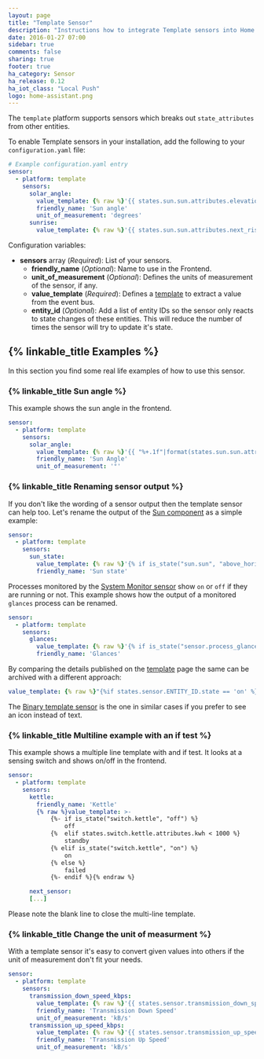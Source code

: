 ```yaml
---
layout: page
title: "Template Sensor"
description: "Instructions how to integrate Template sensors into Home Assistant."
date: 2016-01-27 07:00
sidebar: true
comments: false
sharing: true
footer: true
ha_category: Sensor
ha_release: 0.12
ha_iot_class: "Local Push"
logo: home-assistant.png
---
```


The `template` platform supports sensors which breaks out `state_attributes` from other entities.

To enable Template sensors in your installation, add the following to your `configuration.yaml` file:

```yaml
# Example configuration.yaml entry
sensor:
  - platform: template
    sensors:
      solar_angle:
        value_template: {% raw %}'{{ states.sun.sun.attributes.elevation }}'{% endraw %}
        friendly_name: 'Sun angle'
        unit_of_measurement: 'degrees'
      sunrise:
        value_template: {% raw %}'{{ states.sun.sun.attributes.next_rising }}'{% endraw %}
```

Configuration variables:

- **sensors** array (*Required*): List of your sensors.
  - **friendly_name** (*Optional*): Name to use in the Frontend.
  - **unit_of_measurement** (*Optional*): Defines the units of measurement of the sensor, if any.
  - **value_template** (*Required*): Defines a [template](/topics/templating/) to extract a value from the event bus.
  - **entity_id** (*Optional*): Add a list of entity IDs so the sensor only reacts to state changes of these entities. This will reduce the number of times the sensor will try to update it's state.


## {% linkable_title Examples %}

In this section you find some real life examples of how to use this sensor.

### {% linkable_title Sun angle %}

This example shows the sun angle in the frontend.

```yaml
sensor:
  - platform: template
    sensors:
      solar_angle:
        value_template: {% raw %}'{{ "%+.1f"|format(states.sun.sun.attributes.elevation) }}'{% endraw %}
        friendly_name: 'Sun Angle'
        unit_of_measurement: '°'
```

### {% linkable_title Renaming sensor output %}

If you don't like the wording of a sensor output then the template sensor can help too. Let's rename the output of the [Sun component](/components/sun/) as a simple example:

```yaml
sensor:
  - platform: template
    sensors:
      sun_state:
        value_template: {% raw %}'{% if is_state("sun.sun", "above_horizon") %}up{% else %}down{% endif %}'{% endraw %}
        friendly_name: 'Sun state'
```

Processes monitored by the [System Monitor sensor](/components/sensor.systemmonitor/) show `on` or `off` if they are running or not. This example shows how the output of a monitored `glances` process can be renamed.

```yaml
sensor:
  - platform: template
    sensors:
      glances:
        value_template: {% raw %}'{% if is_state("sensor.process_glances", "off") %}not running{% else %}running{% endif %}'{% endraw %}
        friendly_name: 'Glances'
```

By comparing the details published on the [template](/topics/templating/) page the same can be archived with a different approach: 

```yaml
value_template: {% raw %}"{%if states.sensor.ENTITY_ID.state == 'on' %}running{%elif states.switch.ENTITY_ID.state == 'off' %}not running{% endif %}"{% endraw %}
```

The [Binary template sensor](/components/binary_sensor.template/) is the one in similar cases if you prefer to see an icon instead of text.

### {% linkable_title Multiline example with an if test %}

This example shows a multiple line template with and if test. It looks at a sensing switch and shows on/off in the frontend.

```yaml
sensor:
  - platform: template
    sensors:
      kettle:
        friendly_name: 'Kettle'
        {% raw %}value_template: >-
            {%- if is_state("switch.kettle", "off") %}
                off
            {%  elif states.switch.kettle.attributes.kwh < 1000 %}
                standby
            {% elif is_state("switch.kettle", "on") %}
                on
            {% else %}
                failed
            {%- endif %}{% endraw %}

      next_sensor:
      [...]
```

<p class='note'>
Please note the blank line to close the multi-line template.
</p>

### {% linkable_title Change the unit of measurment %}

With a template sensor it's easy to convert given values into others if the unit of measurement don't fit your needs.

```yaml
sensor:
  - platform: template
    sensors:
      transmission_down_speed_kbps:
        value_template: {% raw %}'{{ states.sensor.transmission_down_speed.state | multiply(1024) }}'{% endraw %}
        friendly_name: 'Transmission Down Speed'
        unit_of_measurement: 'kB/s'
      transmission_up_speed_kbps:
        value_template: {% raw %}'{{ states.sensor.transmission_up_speed.state | multiply(1024) }}'{% endraw %}
        friendly_name: 'Transmission Up Speed'
        unit_of_measurement: 'kB/s'
```

